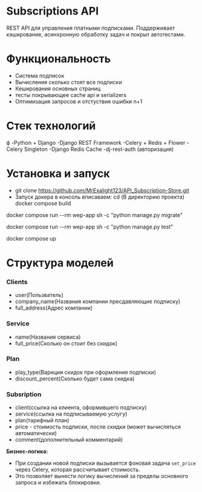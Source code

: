 # Subscriptions API

REST API для управления платными подписками. Поддерживает кэширование, асинхронную обработку задач и покрыт автотестами.

# Функциональность
- Система подписок
- Вычисления сколько стоят все подписки
- Кеширования основных страниц
- тесты покрывающее cache api и serializers
- Оптимизация запросов и отстуствия ошибки n+1

# Стек технологий
ф
-Python + Django
-Django REST Framework
-Celery + Redis + Flower
-Celery Singleton
-Django Redis Cache
-dj-rest-auth (авторизация)

# Установка и запуск

- git clone https://github.com/MrExalight123/API_Subscription-Store.git
- Запуск докера
в консоль вписаваем:
cd (В директорию проекта)
docker compose build

docker compose run --rm  wep-app sh -c  "python manage.py migrate"

docker compose run --rm  wep-app sh -c  "python manage.py test"

docker compose up

# Структура моделей

### Clients
- user(Пользватель)
- company_name(Названия компании пресдавляющие подписку)
- full_address(Адрес компании)

### Service
- name(Названия сервиса)
- full_price(Сколько он стоит без скидок)

### Plan
- play_type(Вариции скидок при оформления подписки)
- discount_percent(Сколько будет сама скидка)

### Subsription
- client(ссылка на клиента, оформившего подписку)
- service(ссылка на подписываемую услугу)
- plan(тарифный план)
- price - стоимость подписки, после скидки (может вычисляться автоматически)
- comment(дополнительный комментарий)

**Бизнес-логика:**
- При создании новой подписки вызывается фоновая задача `set_price` через Celery, которая рассчитывает стоимость.
- Это позволяет вынести логику вычислений за пределы основного запроса и избежать блокировки.
